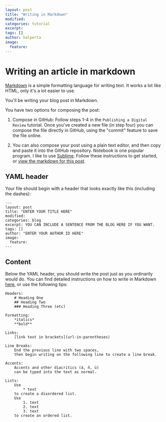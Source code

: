 ```yaml
---
layout: post
title: "Writing in Markdown"
modified:
categories: tutorial
excerpt:
tags: []
author: halperta
image:
  feature:
---
```


# Writing an article in markdown

[Markdown](https://en.wikipedia.org/wiki/Markdown) is a simple formatting language for writing text. It works a lot like HTML, only it's a lot easier to use.

You'll be writing your blog post in Markdown. 

You have two options for composing the post:
1. Compose in GitHub: Follow steps 1-4 in the `Publishing a Digital Review` tutorial. Once you've created a new file (in step four) you can compose the file directly in GitHub, using the "commit" feature to save the file online.

2. You can also compose your post using a plain text editor, and then copy and paste it into the GitHub repository. Notebook is one popular program. I like to use [Sublime](https://www.sublimetext.com/). Follow these instructions to get started, or [view the markdown for this post](http://www.halperta.com/criticalarchives/tutorial/writing-in-markdown/).

## YAML header
Your file should begin with a header that looks exactly like this (including the dashes):

```
---
layout: post
title: "ENTER YOUR TITLE HERE"
modified:
categories: blog
excerpt: YOU CAN INCLUDE A SENTENCE FROM THE BLOG HERE IF YOU WANT.
tags: []
author: "ENTER YOUR AUTHOR ID HERE"
image:
  feature:
---
```

## Content
Below the YAML header, you should write the post just as you ordinarily would do. You can find detailed instructions on how to write in Markdown [here](https://github.com/adam-p/markdown-here/wiki/Markdown-Cheatsheet), or use the following tips:
```
Headers:  
    # Heading One  
    ## Heading Two  
    ### Heading Three (etc)  

Formatting:  
	*italics*  
	**bold**  

Links:  
	[link text in brackets](url-in-parentheses)

Line Breaks:  
	End the previous line with two spaces,  
	then begin writing on the following line to create a line break.  

Accents:  
	Accents and other diacritics (á, ñ, ü)  
	can be typed into the text as normal.

Lists:
	Use 
		* text
	to create a disordered list.
	Use 
		1. text
		2. text 
		3. text 
	to create an ordered list.

```
